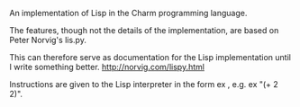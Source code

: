 An implementation of Lisp in the Charm programming language.

The features, though not the details of the implementation, are based on Peter Norvig's lis.py.

This can therefore serve as documentation for the Lisp implementation until I write something better. http://norvig.com/lispy.html

Instructions are given to the Lisp interpreter in the form ex <string>, e.g. ex "(+ 2 2)".

